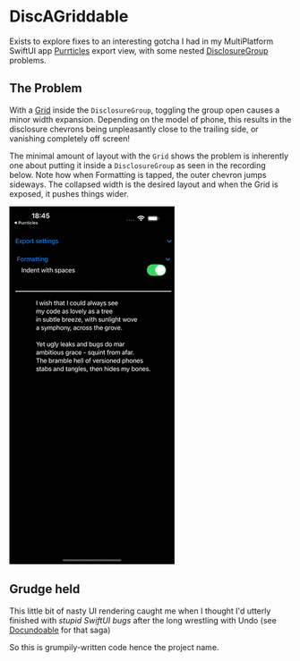 # DiscAGriddable

Exists to explore fixes to an interesting gotcha I had in my MultiPlatform SwiftUI app [Purrticles][p1] export view, with some nested [DisclosureGroup][a1] problems.

## The Problem
With a [Grid][a2] inside the `DisclosureGroup`, toggling the group open causes a minor width expansion. Depending on the model of phone, this results in the disclosure chevrons being unpleasantly close to the trailing side, or vanishing completely off screen!

The minimal amount of layout with the `Grid` shows the problem is inherently one about putting it inside a `DisclosureGroup` as seen in the recording below. Note how when Formatting is tapped, the outer chevron jumps sideways. The collapsed width is the desired layout and when the Grid is exposed, it pushes things wider.

![<# alt text #>](TwistingBug.gif "Recording of tapping ")

## Grudge held
This little bit of nasty UI rendering caught me when I thought I'd utterly finished with _stupid SwiftUI bugs_ after the long wrestling with Undo (see [Docundoable](../Docundoable/README.md) for that saga)

So this is grumpily-written code hence the project name.

[p1]: https://www.touchgram.com/purrticles
[a1]: https://developer.apple.com/documentation/swiftui/disclosuregroup
[a2]: https://developer.apple.com/documentation/swiftui/grid

